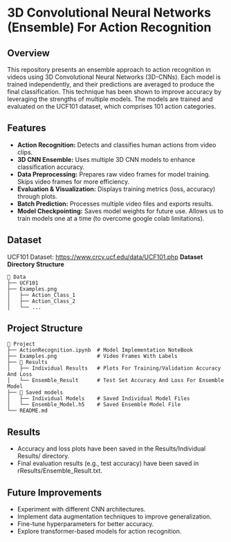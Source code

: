 # 3D Convolutional Neural Networks (Ensemble) For Action Recognition 

## Overview
This repository presents an ensemble approach to action recognition in videos using 3D Convolutional Neural Networks (3D-CNNs). Each model is trained independently, and their predictions are averaged to produce the final classification. This technique has been shown to improve accuracy by leveraging the strengths of multiple models. The models are trained and evaluated on the UCF101 dataset, which comprises 101 action categories.


## Features
- **Action Recognition:** Detects and classifies human actions from video clips.
- **3D CNN Ensemble:** Uses multiple 3D CNN models to enhance classification accuracy.
- **Data Preprocessing:** Prepares raw video frames for model training. Skips video frames for more efficiency.
- **Evaluation & Visualization:** Displays training metrics (loss, accuracy) through plots.
- **Batch Prediction:** Processes multiple video files and exports results.
- **Model Checkpointing:** Saves model weights for future use. Allows us to train models one at a time (to overcome google colab limitations).


## Dataset
UCF101 Dataset: https://www.crcv.ucf.edu/data/UCF101.php
**Dataset Directory Structure**
```
📂 Data
├── UCF101             
├── Examples.png                     
│   ├── Action_Class_1  
│   ├── Action_Class_2
│   └── ...
```


## Project Structure
```
📂 Project
├── ActionRecognition.ipynb  # Model Implementation NoteBook           
├── Examples.png             # Video Frames With Labels
├── 📁 Results              
│   ├── Individual Results   # Plots For Training/Validation Accuracy And Loss
│   └── Ensemble_Result      # Test Set Accuracy And Loss For Ensemble Model 
├── 📁 Saved models                  
│   ├── Individual Models    # Saved Individual Model Files
│   └── Ensemble_Model.h5    # Saved Ensemble Model File
└── README.md                 
```


## Results
- Accuracy and loss plots have been saved in the Results/Individual Results/ directory.
- Final evaluation results (e.g., test accuracy) have been saved in rResults/Ensemble_Result.txt.


## Future Improvements
- Experiment with different CNN architectures.
- Implement data augmentation techniques to improve generalization.
- Fine-tune hyperparameters for better accuracy.
- Explore transformer-based models for action recognition.
